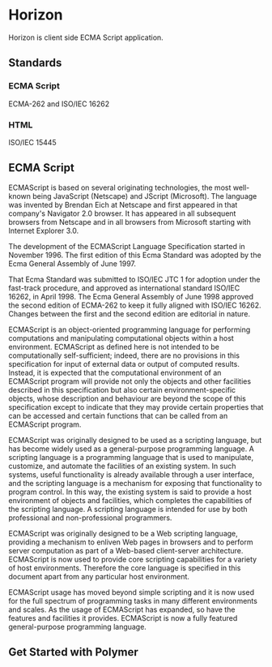 # Horizon

Horizon is client side ECMA Script application.

## Standards
### ECMA Script
ECMA-262 and ISO/IEC 16262

### HTML
ISO/IEC 15445

## ECMA Script
ECMAScript is based on several originating technologies, the most well-known being JavaScript (Netscape) and JScript (Microsoft). The language was invented by Brendan Eich at Netscape and first appeared in that company's Navigator 2.0 browser. It has appeared in all subsequent browsers from Netscape and in all browsers from Microsoft starting with Internet Explorer 3.0.

The development of the ECMAScript Language Specification started in November 1996. The first edition of this Ecma Standard was adopted by the Ecma General Assembly of June 1997.

That Ecma Standard was submitted to ISO/IEC JTC 1 for adoption under the fast-track procedure, and approved as international standard ISO/IEC 16262, in April 1998. The Ecma General Assembly of June 1998 approved the second edition of ECMA-262 to keep it fully aligned with ISO/IEC 16262. Changes between the first and the second edition are editorial in nature.

ECMAScript is an object-oriented programming language for performing computations and manipulating computational objects within a host environment. ECMAScript as defined here is not intended to be computationally self-sufficient; indeed, there are no provisions in this specification for input of external data or output of computed results. Instead, it is expected that the computational environment of an ECMAScript program will provide not only the objects and other facilities described in this specification but also certain environment-specific objects, whose description and behaviour are beyond the scope of this specification except to indicate that they may provide certain properties that can be accessed and certain functions that can be called from an ECMAScript program.

ECMAScript was originally designed to be used as a scripting language, but has become widely used as a general-purpose programming language. A scripting language is a programming language that is used to manipulate, customize, and automate the facilities of an existing system. In such systems, useful functionality is already available through a user interface, and the scripting language is a mechanism for exposing that functionality to program control. In this way, the existing system is said to provide a host environment of objects and facilities, which completes the capabilities of the scripting language. A scripting language is intended for use by both professional and non-professional programmers.

ECMAScript was originally designed to be a Web scripting language, providing a mechanism to enliven Web pages in browsers and to perform server computation as part of a Web-based client-server architecture. ECMAScript is now used to provide core scripting capabilities for a variety of host environments. Therefore the core language is specified in this document apart from any particular host environment.

ECMAScript usage has moved beyond simple scripting and it is now used for the full spectrum of programming tasks in many different environments and scales. As the usage of ECMAScript has expanded, so have the features and facilities it provides. ECMAScript is now a fully featured general-purpose programming language.

## Get Started with Polymer